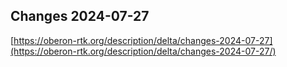 ## Changes 2024-07-27

[https://oberon-rtk.org/description/delta/changes-2024-07-27](https://oberon-rtk.org/description/delta/changes-2024-07-27/)
